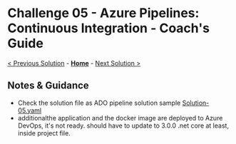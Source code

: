 # Challenge 05 - Azure Pipelines: Continuous Integration - Coach's Guide 

[< Previous Solution](./Solution-04.md) - **[Home](./README.md)** - [Next Solution >](./Solution-06.md)

## Notes & Guidance

- Check the solution file as ADO pipeline solution sample [Solution-05.yaml](./Solutions/Solution-05.yaml)
- additionalthe application and the docker image are deployed to Azure DevOps, it's not ready. should have to update to 3.0.0 .net core at least, inside project file. 
